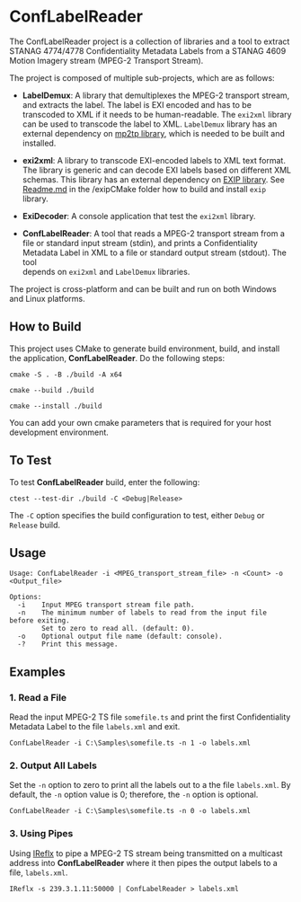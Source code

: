 # ConfLabelReader
The ConfLabelReader project is a collection of libraries and a tool to extract 
STANAG 4774/4778 Confidentiality Metadata Labels from a STANAG 4609 Motion
Imagery stream (MPEG-2 Transport Stream).

The project is composed of multiple sub-projects, which are as follows:

* __LabelDemux__: A library that demultiplexes the MPEG-2 transport stream, and 
extracts the label.  The label is EXI encoded and has to be transcoded to XML
if it needs to be human-readable.  The `exi2xml` library can be used to transcode
the label to XML.  `LabelDemux` library has an external dependency on 
[mp2tp library](https://github.com/jimcavoy/mp2tp), which is needed to be built and installed.

* __exi2xml__: A library to transcode EXI-encoded labels to XML text format.  The library is
generic and can decode EXI labels based on different XML schemas.  This library has 
an external dependency on [EXIP library](https://github.com/rwl/exip).  See [Readme.md](./exipCMake/README.md) in the 
/exipCMake folder how to build and install `exip` library.

* __ExiDecoder__: A console application that test the `exi2xml` library.

* __ConfLabelReader__: A tool that reads a MPEG-2 transport stream from a file or standard input stream (stdin), and
prints a Confidentiality Metadata Label in XML to a file or standard output stream (stdout).  The tool  
depends on `exi2xml` and `LabelDemux` libraries.

The project is cross-platform and can be built and run on both Windows and
Linux platforms.

## How to Build
This project uses CMake to generate build environment, build, and install the application, __ConfLabelReader__. Do the following steps:

```
cmake -S . -B ./build -A x64
```
```
cmake --build ./build
```
```
cmake --install ./build
```

You can add your own cmake parameters that is required for your host development environment.

## To Test
To test __ConfLabelReader__ build, enter the following:

```
ctest --test-dir ./build -C <Debug|Release>
```

The `-C` option specifies the build configuration to test, either `Debug` or `Release` build.

## Usage

```
Usage: ConfLabelReader -i <MPEG_transport_stream_file> -n <Count> -o <Output_file>

Options:
  -i    Input MPEG transport stream file path.
  -n    The minimum number of labels to read from the input file before exiting.
        Set to zero to read all. (default: 0).
  -o    Optional output file name (default: console).
  -?    Print this message.
```

## Examples

### 1. Read a File
Read the input MPEG-2 TS file `somefile.ts` and print the first Confidentiality Metadata Label to the file `labels.xml` and exit.

```
ConfLabelReader -i C:\Samples\somefile.ts -n 1 -o labels.xml
```

### 2. Output All Labels
Set the `-n` option to zero to print all the labels out to a the file `labels.xml`.  By default, the `-n` option value is 0; therefore, the `-n` option is optional. 

```
ConfLabelReader -i C:\Samples\somefile.ts -n 0 -o labels.xml
```

### 3. Using Pipes
Using [IReflx](https://github.com/jimcavoy/IReflx) to pipe a MPEG-2 TS stream being transmitted on a multicast address into __ConfLabelReader__ where it then pipes the output
labels to a file, `labels.xml`.

```
IReflx -s 239.3.1.11:50000 | ConfLabelReader > labels.xml
```
